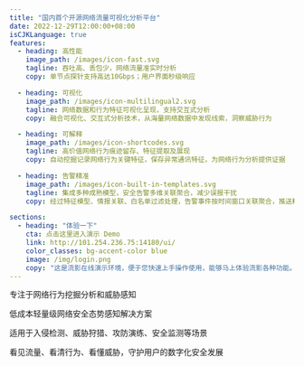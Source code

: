 ```yaml
---
title: "国内首个开源网络流量可视化分析平台"
date: 2022-12-29T12:00:00+08:00
isCJKLanguage: true
features:
  - heading: 高性能
    image_path: /images/icon-fast.svg
    tagline: 吞吐高、丢包少，网络流量准实时分析
    copy: 单节点探针支持高达10Gbps；用户界面秒级响应

  - heading: 可视化
    image_path: /images/icon-multilingual2.svg
    tagline: 网络数据和行为特征可视化呈现，支持交互式分析
    copy: 融合可视化、交互式分析技术，从海量网络数据中发现线索，洞察威胁行为

  - heading: 可解释
    image_path: /images/icon-shortcodes.svg
    tagline: 高价值网络行为痕迹留存、特征提取及展现
    copy: 自动挖掘记录网络行为关键特征，保存异常通讯特征，为网络行为分析提供证据

  - heading: 告警精准
    image_path: /images/icon-built-in-templates.svg
    tagline: 集成多种成熟模型，安全告警多维关联聚合，减少误报干扰
    copy: 经过特征模型、情报关联、白名单过滤处理，告警事件按时间窗口关联聚合，推送精准告警，避免告警风暴

sections:
  - heading: "体验一下"
    cta: 点击这里进入演示 Demo
    link: http://101.254.236.75:14180/ui/
    color_classes: bg-accent-color blue
    image: /img/login.png
    copy: "这是流影在线演示环境，便于您快速上手操作使用，能够马上体验流影各种功能。请使用账号demo，密码demo@2022。"
---
```



专注于网络行为挖掘分析和威胁感知

低成本轻量级网络安全态势感知解决方案

适用于入侵检测、威胁狩猎、攻防演练、安全监测等场景

看见流量、看清行为、看懂威胁，守护用户的数字化安全发展
